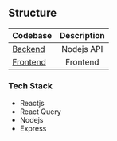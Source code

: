 ## Structure
| Codebase              |      Description          |
| :-------------------- | :-----------------------: |
| [Backend](backend)    |      Nodejs API           |
| [Frontend](client)    |     Frontend              |

### Tech Stack
- []() Reactjs
- []() React Query
- []() Nodejs 
- []() Express 